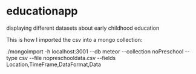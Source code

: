 educationapp
============

displaying different datasets about early childhood education 

This is how I imported the csv into a mongo collection: 

./mongoimport -h localhost:3001 --db meteor --collection noPreschool --type csv --file nopreschooldata.csv --fields Location,TimeFrame,DataFormat,Data
